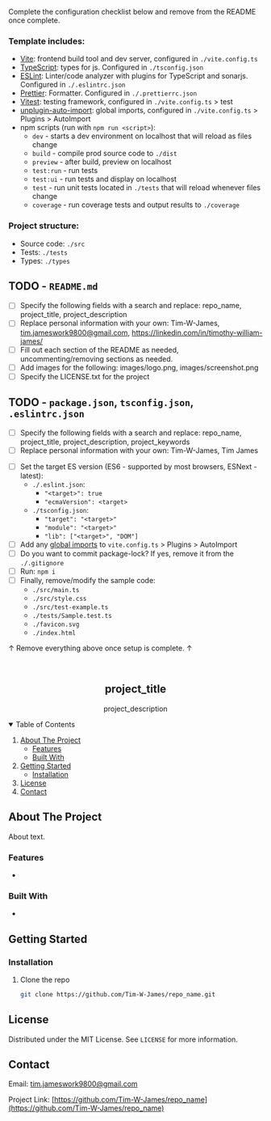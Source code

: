 Complete the configuration checklist below and remove from the README once complete.

### Template includes:

* [Vite](https://vitejs.dev/config/): frontend build tool and dev server, configured in `./vite.config.ts`
* [TypeScript](https://www.typescriptlang.org/docs/handbook/tsconfig-json.html): types for js. Configured in `./tsconfig.json`
* [ESLint](https://eslint.org/docs/2.0.0/user-guide/configuring): Linter/code analyzer with plugins for TypeScript and sonarjs. Configured in `./.eslintrc.json`
* [Prettier](https://prettier.io/docs/en/configuration.html): Formatter. Configured in `./.prettierrc.json`
* [Vitest](https://vitest.dev/config/): testing framework, configured in `./vite.config.ts` > test
* [unplugin-auto-import](https://github.com/antfu/unplugin-auto-import#configuration): global imports, configured in `./vite.config.ts` > Plugins > AutoImport
* npm scripts (run with `npm run <script>`):
  * `dev` - starts a dev environment on localhost that will reload as files change
  * `build` - compile prod source code to `./dist`
  * `preview` - after build, preview on localhost
  * `test:run` - run tests
  * `test:ui` - run tests and display on localhost
  * `test` - run unit tests located in `./tests` that will reload whenever files change
  * `coverage` - run coverage tests and output results to `./coverage`

### Project structure:

* Source code: `./src`
* Tests: `./tests`
* Types: `./types`

## TODO - `README.md`

* [ ] Specify the following fields with a search and replace:
  repo_name, project_title, project_description
* [ ] Replace personal information with your own:
  Tim-W-James, tim.jameswork9800@gmail.com, https://linkedin.com/in/timothy-william-james/
* [ ] Fill out each section of the README as needed, uncommenting/removing sections as needed.
* [ ] Add images for the following:
  images/logo.png, images/screenshot.png
* [ ] Specify the LICENSE.txt for the project

## TODO - `package.json`, `tsconfig.json`, `.eslintrc.json`

* [ ] Specify the following fields with a search and replace:
  repo_name, project_title, project_description, project_keywords
* [ ] Replace personal information with your own:
  Tim-W-James, Tim James
<!-- ! Use ESM, the following step is only included for completions sake
     ! If you need to use CJS, see: https://www.typescriptlang.org/docs/handbook/esm-node.html
* [ ] Set the environment of the project:
  * ES Modules (import, export):
    * Add to `package.json`: `"type": "module"`
    * Add to `tsconfig.json`:
      * `"module": "ES6"`
      * `"moduleResolution" : "nodenext`
      * `"lib": ["ES6", "DOM"]`
    * Add to `.eslintrc.json`: `"parserOptions": { "sourceType": "module" }`
  * Node CommonJS (require, exports):
    * Add to `package.json`: `"type": "commonjs"`
    * Add to `tsconfig.json`: `"module": "commonjs"`
    * Add to `.eslintrc.json`: `"parserOptions": { "sourceType": "script" }` -->
* [ ] Set the target ES version (ES6 - supported by most browsers, ESNext - latest):
  * `./.eslint.json`:
    * `"<target>": true`
    * `"ecmaVersion": <target>`
  * `./tsconfig.json`:
    * `"target": "<target>"`
    * `"module": "<target>"`
    * `"lib": ["<target>", "DOM"]`
* [ ] Add any [global imports](https://github.com/antfu/unplugin-auto-import#configuration) to `vite.config.ts` > Plugins > AutoImport
* [ ] Do you want to commit package-lock? If yes, remove it from the `./.gitignore`
* [ ] Run: `npm i`
* [ ] Finally, remove/modify the sample code:
  * `./src/main.ts`
  * `./src/style.css`
  * `./src/test-example.ts`
  * `./tests/Sample.test.ts`
  * `./favicon.svg`
  * `./index.html`

↑ Remove everything above once setup is complete. ↑

<!--
*** README forked from the Best-README-Template: https://github.com/othneildrew/Best-README-Template
*** Forked by Tim James: https://github.com/Tim-W-James/README-Template
***
*** See the TODO lists for project setup.
*** Find a list of resources for writing markdown, etc. at the end of this file.
-->

<!-- PROJECT SHIELDS -->
<!-- [![Release][release-shield]][release-url] -->
<!-- [![Last Commit][last-commit-shield]][last-commit-url] -->
<!-- [![Contributors][contributors-shield]][contributors-url] -->
<!-- [![Forks][forks-shield]][forks-url] -->
<!-- [![Stargazers][stars-shield]][stars-url] -->
<!-- [![Issues][issues-shield]][issues-url] -->
<!-- [![MIT License][license-shield]][license-url] -->
<!-- [![LinkedIn][linkedin-shield]][linkedin-url] -->

<!-- PROJECT LOGO -->
<br />
<p align="center">
<!--   <a href="https://github.com/Tim-W-James/repo_name">
    <img src="images/logo.png" alt="Logo" width="80" height="80">
  </a> -->

  <h2 align="center">project_title</h2>

  <p align="center">
    project_description
    <br />
<!--     <a href="https://github.com/Tim-W-James/repo_name"><strong>Explore the docs »</strong></a>
    <br /> 
    <br /> -->
<!--     <a href="https://github.com/Tim-W-James/repo_name">View Demo</a> -->
<!--     ·
    <a href="https://github.com/Tim-W-James/repo_name/issues">Report Bug</a> -->
<!--     ·
    <a href="https://github.com/Tim-W-James/repo_name/issues">Request Feature</a> -->
  </p>
</p>

<!-- TABLE OF CONTENTS -->
<details open="open">
  <summary>Table of Contents</summary>
  <ol>
    <li>
      <a href="#about-the-project">About The Project</a>
      <ul>
        <li><a href="#features">Features</a></li>
        <li><a href="#built-with">Built With</a></li>
      </ul>
    </li>
    <li>
      <a href="#getting-started">Getting Started</a>
      <ul>
<!--         <li><a href="#prerequisites">Prerequisites</a></li> -->
        <li><a href="#installation">Installation</a></li>
      </ul>
    </li>
<!--     <li>
        <a href="#usage">Usage</a>
        <ul>
        <li><a href="#example-usecases">Example Usecases</a></li>
        </ul>
    </li> -->
<!--     <li><a href="#roadmap">Roadmap</a></li> -->
<!--     <li><a href="#contributing">Contributing</a></li> -->
    <li><a href="#license">License</a></li>
    <li><a href="#contact">Contact</a></li>
<!--     <li><a href="#acknowledgements">Acknowledgements</a></li> -->
  </ol>
</details>

<!-- ABOUT THE PROJECT -->
## About The Project

<!-- [![Product Name Screen Shot][product-screenshot]](https://example.com) -->
<!-- <img src="screenshot.png" alt="screenshot" width="500"/> -->

About text.

### Features

*  

### Built With

* []()

<!-- GETTING STARTED -->
## Getting Started

<!-- ### Prerequisites

* npm

  ```sh
  npm install npm@latest -g
  ```  -->

### Installation

1. Clone the repo

   ```sh
   git clone https://github.com/Tim-W-James/repo_name.git
   ```

<!-- USAGE -->
<!-- ## Usage

Usage text.
 -->
<!-- ### Example Usecases

Use this space to show useful examples of how a project can be used. Additional screenshots, code examples and demos work well in this space. You may also link to more resources.

_For more examples, please refer to the [Documentation](https://example.com)_ -->

<!-- ROADMAP -->
<!-- ## Roadmap

See the [open issues](https://github.com/Tim-W-James/repo_name/issues) for a list of proposed features (and known issues). -->

<!-- CONTRIBUTING -->
<!-- ## Contributing

Contributions are what make the open source community such an amazing place to learn, inspire, and create. Any contributions you make are **greatly appreciated**.

1. Fork the Project
2. Create your Feature Branch (`git checkout -b feature/AmazingFeature`)
3. Commit your Changes (`git commit -m 'Add some AmazingFeature'`)
4. Push to the Branch (`git push origin feature/AmazingFeature`)
5. Open a Pull Request -->

<!-- LICENSE -->
## License

Distributed under the MIT License. See `LICENSE` for more information.

<!-- CONTACT -->
## Contact

Email: [tim.jameswork9800@gmail.com](mailto:tim.jameswork9800@gmail.com "tim.jameswork9800@gmail.com")

Project Link: [https://github.com/Tim-W-James/repo_name](https://github.com/Tim-W-James/repo_name)

<!-- ACKNOWLEDGEMENTS -->
<!-- ## Acknowledgements

* []()
* []()
* []() -->

<!-- MARKDOWN LINKS & IMAGES -->
<!-- https://www.markdownguide.org/basic-syntax/#reference-style-links -->
[release-shield]: https://img.shields.io/github/v/release/Tim-W-James/repo_name.svg?include_prereleases&style=for-the-badge
[release-url]: https://github.com/Tim-W-James/repo_name/releases
[last-commit-shield]: https://img.shields.io/github/last-commit/Tim-W-James/repo_name.svg?style=for-the-badge
[last-commit-url]: https://github.com/Tim-W-James/repo_name/commits/main
[contributors-shield]: https://img.shields.io/github/contributors/Tim-W-James/repo_name.svg?style=for-the-badge
[contributors-url]: https://github.com/Tim-W-James/repo_name/graphs/contributors
[contributors-shield]: https://img.shields.io/github/contributors/Tim-W-James/repo_name.svg?style=for-the-badge
[contributors-url]: https://github.com/Tim-W-James/repo_name/graphs/contributors
[forks-shield]: https://img.shields.io/github/forks/Tim-W-James/repo_name.svg?style=for-the-badge
[forks-url]: https://github.com/Tim-W-James/repo_name/network/members
[stars-shield]: https://img.shields.io/github/stars/Tim-W-James/repo_name.svg?style=for-the-badge
[stars-url]: https://github.com/Tim-W-James/repo_name/stargazers
[issues-shield]: https://img.shields.io/github/issues/Tim-W-James/repo_name.svg?style=for-the-badge
[issues-url]: https://github.com/Tim-W-James/repo_name/issues
[license-shield]: https://img.shields.io/github/license/Tim-W-James/repo_name?style=for-the-badge
[license-url]: https://github.com/Tim-W-James/repo_name/blob/main/LICENSE.txt
[linkedin-shield]: https://img.shields.io/badge/-LinkedIn-black.svg?style=for-the-badge&logo=linkedin&colorB=555
[linkedin-url]: https://linkedin.com/in/timothy-william-james/
[product-screenshot]: images/screenshot.png

<!-- USEFUL LINKS FOR MARKDOWN
* https://github.com/Tim-W-James/blog/blob/master/Markdow-Cheatsheet.md
* https://www.markdownguide.org/basic-syntax
* https://www.webpagefx.com/tools/emoji-cheat-sheet
* https://shields.io
* https://choosealicense.com
* https://pages.github.com
* https://daneden.github.io/animate.css
* https://connoratherton.com/loaders
* https://kenwheeler.github.io/slick
* https://github.com/cferdinandi/smooth-scroll
* http://leafo.net/sticky-kit
* http://jvectormap.com
* https://fontawesome.com -->
